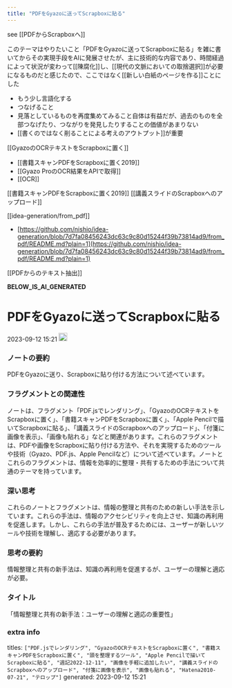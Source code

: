 ```yaml
---
title: "PDFをGyazoに送ってScrapboxに貼る"
---
```


see [[PDFからScrapboxへ]]

このテーマはやりたいこと「PDFをGyazoに送ってScrapboxに貼る」を雑に書いてからその実現手段をAIに発展させたが、主に技術的な内容であり、時間経過によって状況が変わって[[陳腐化]]し、[[現代の文脈においての取捨選択]]が必要になるものだと感じたので、ここではなく[[新しい白紙のページを作る]]ことにした
- もう少し言語化する
- つなげること
- 見落としているものを再度集めてみること自体は有益だが、過去のものを全部つなげたり、つながりを発見したりすることの価値があまりない
- [[書くのではなく削ることによる考えのアウトプット]]が重要

[[GyazoのOCRテキストをScrapboxに置く]]
- [[書籍スキャンPDFをScrapboxに置く2019]]
- [[Gyazo ProのOCR結果をAPIで取得]]
- [[OCR]]

[[書籍スキャンPDFをScrapboxに置く2019]]
[[講義スライドのScrapboxへのアップロード]]

[[idea-generation/from_pdf]]
- [https://github.com/nishio/idea-generation/blob/7d7fa08456243dc63c9c80d15244f39b73814ad9/from_pdf/README.md?plain=1](https://github.com/nishio/idea-generation/blob/7d7fa08456243dc63c9c80d15244f39b73814ad9/from_pdf/README.md?plain=1)

[[PDFからのテキスト抽出]]

__BELOW_IS_AI_GENERATED__
# PDFをGyazoに送ってScrapboxに貼る
 2023-09-12 15:21 <img src='https://scrapbox.io/api/pages/nishio/omni/icon' alt='omni.icon' height="19.5"/>
### ノートの要約
PDFをGyazoに送り、Scrapboxに貼り付ける方法について述べています。

### フラグメントとの関連性
ノートは、フラグメント「PDF.jsでレンダリング」、「GyazoのOCRテキストをScrapboxに置く」、「書籍スキャンPDFをScrapboxに置く」、「Apple Pencilで描いてScrapboxに貼る」、「講義スライドのScrapboxへのアップロード」、「付箋に画像を表示」、「画像も貼れる」などと関連があります。これらのフラグメントは、PDFや画像をScrapboxに貼り付ける方法や、それを実現するためのツールや技術（Gyazo、PDF.js、Apple Pencilなど）について述べています。ノートとこれらのフラグメントは、情報を効率的に整理・共有するための手法について共通のテーマを持っています。

### 深い思考
これらのノートとフラグメントは、情報の整理と共有のための新しい手法を示しています。これらの手法は、情報のアクセシビリティを向上させ、知識の再利用を促進します。しかし、これらの手法が普及するためには、ユーザーが新しいツールや技術を理解し、適応する必要があります。

### 思考の要約
情報整理と共有の新手法は、知識の再利用を促進するが、ユーザーの理解と適応が必要。

### タイトル
「情報整理と共有の新手法：ユーザーの理解と適応の重要性」

### extra info
titles: `["PDF.jsでレンダリング", "GyazoのOCRテキストをScrapboxに置く", "書籍スキャンPDFをScrapboxに置く", "頭を整理するツール", "Apple Pencilで描いてScrapboxに貼る", "週記2022-12-11", "画像を手軽に追加したい", "講義スライドのScrapboxへのアップロード", "付箋に画像を表示", "画像も貼れる", "Hatena2010-07-21", "テロップ"]`
generated: 2023-09-12 15:21